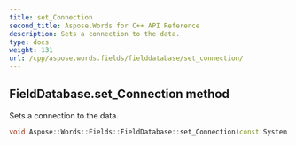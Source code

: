```yaml
---
title: set_Connection
second_title: Aspose.Words for C++ API Reference
description: Sets a connection to the data.
type: docs
weight: 131
url: /cpp/aspose.words.fields/fielddatabase/set_connection/
---
```

## FieldDatabase.set_Connection method


Sets a connection to the data.

```cpp
void Aspose::Words::Fields::FieldDatabase::set_Connection(const System::String &value)
```

